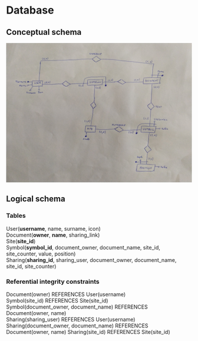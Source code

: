 # Database

## Conceptual schema
![](images/er_diagram.jpg)

## Logical schema

### Tables
User(**username**, name, surname, icon)  
Document(**owner**, **name**, sharing_link)  
Site(**site_id**)  
Symbol(**symbol_id**, document_owner, document_name, site_id, site_counter, value, position)    
Sharing(**sharing_id**, sharing_user, document_owner, document_name, site_id, site_counter)  

### Referential integrity constraints
Document(owner) REFERENCES User(username)  
Symbol(site_id) REFERENCES Site(site_id)  
Symbol(document_owner, document_name) REFERENCES Document(owner, name)  
Sharing(sharing_user) REFERENCES User(username)  
Sharing(document_owner, document_name) REFERENCES Document(owner, name)
Sharing(site_id) REFERENCES Site(site_id)  
